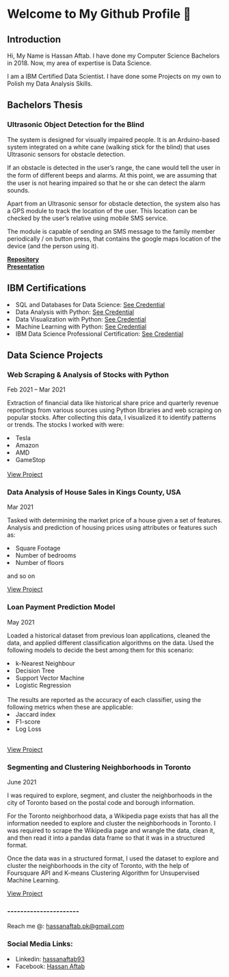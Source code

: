 # Welcome to My Github Profile 👋

## Introduction

Hi, My Name is Hassan Aftab. I have done my Computer Science Bachelors in 2018. Now, my area of expertise is Data Science.

I am a IBM Certified Data Scientist. I have done some Projects on my own to Polish my Data Analysis Skills.

## Bachelors Thesis

### Ultrasonic Object Detection for the Blind

The system is designed for visually impaired people. It is an Arduino-based system integrated on a white cane (walking stick for the blind) that uses Ultrasonic sensors for obstacle detection.

If an obstacle is detected in the user’s range, the cane would tell the user in the form of diﬀerent beeps and alarms. At this point, we are assuming that the user is not hearing impaired so that he or she can detect the alarm sounds. 

Apart from an Ultrasonic sensor for obstacle detection, the system also has a GPS module to track the location of the user. This location can be checked by the user’s relative using mobile SMS service.

The module is capable of sending an SMS message to the family member periodically / on button press, that contains the google maps location of the device (and the person using it).

<a href="https://github.com/hassanaftab93/Obstacle-Detection-for-the-blind">**Repository**</a>
<br>
<a href="https://prezi.com/view/Oocoz26Y9AmBxbxiROWZ/">**Presentation**</a>

## IBM Certifications

<li> SQL and Databases for Data Science: <a href="https://www.coursera.org/account/accomplishments/certificate/U6XDTP6BMLVR">   See Credential</a></li>
<li> Data Analysis with Python: <a href="https://www.youracclaim.com/badges/94a0cf66-9174-456a-a77c-6ee328d6e6a3?source=linked_in_profile"> See Credential</a></li>
<li> Data Visualization with Python: <a href="https://www.credly.com/badges/17673eea-6413-4691-885e-7064424783dd?source=linked_in_profile"> See Credential</a></li>
<li> Machine Learning with Python: <a href="https://www.coursera.org/account/accomplishments/certificate/9GRKJMK7SSPZ"> See Credential</a></li>
<li> IBM Data Science Professional Certification: <a href="https://www.coursera.org/account/accomplishments/specialization/certificate/BEXSZHNPKL28">   See Credential</a></li>

## Data Science Projects

### Web Scraping & Analysis of Stocks with Python
Feb 2021 – Mar 2021

Extraction of financial data like historical share price and quarterly revenue reportings from various sources using Python libraries and web scraping on popular stocks. After collecting this data, I visualized it to identify patterns or trends. The stocks I worked with were:

<li>Tesla</li>
<li>Amazon</li>
<li>AMD</li>
<li>GameStop</li>
<br>
<a href="https://nbviewer.jupyter.org/github/hassanaftab93/Jupyter-Notebooks/blob/main/Final%20Project%20-%20Python%20Basics%20for%20Data%20Science.ipynb">View Project</a>

### Data Analysis of House Sales in Kings County, USA
Mar 2021

Tasked with determining the market price of a house given a set of features.
Analysis and prediction of housing prices using attributes or features such as:

<li>Square Footage</li>
<li>Number of bedrooms</li>
<li>Number of floors</li>

and so on

<a href="https://eu-de.dataplatform.cloud.ibm.com/analytics/notebooks/v2/3704503e-7045-4487-93dd-4175bce61d1a/view?access_token=3aa1c9204c53a5af7408477da41a37fb04190fb891e06c67467653fc0b59a765">View Project</a>

### Loan Payment Prediction Model
May 2021

Loaded a historical dataset from previous loan applications, cleaned the data, and applied different classification algorithms on the data. Used the following models to decide the best among them for this scenario:

<li>k-Nearest Neighbour</li>
<li>Decision Tree</li>
<li>Support Vector Machine</li>
<li>Logistic Regression</li>

<br>
The results are reported as the accuracy of each classifier, using the following metrics when these are applicable:

<br>
<li>Jaccard index</li>
<li>F1-score</li>
<li>Log Loss</li>
<br>

<a href="https://nbviewer.jupyter.org/github/hassanaftab93/Jupyter-Notebooks/blob/7be516b6c1a909e0c269a389d940763c5c6c4246/Project-Loan-Payment-Prediction-Model.ipynb">View Project</a>

### Segmenting and Clustering Neighborhoods in Toronto
June 2021

I was required to explore, segment, and cluster the neighborhoods in the city of Toronto based on the postal code and borough information.

For the Toronto neighborhood data, a Wikipedia page exists that has all the information needed to explore and cluster the neighborhoods in Toronto. I was required to scrape the Wikipedia page and wrangle the data, clean it, and then read it into a pandas data frame so that it was in a structured format.

Once the data was in a structured format, I used the dataset to explore and cluster the neighborhoods in the city of Toronto, with the help of Foursquare API and K-means Clustering Algorithm for Unsupervised Machine Learning.
<br>

<a href="https://nbviewer.jupyter.org/github/hassanaftab93/Coursera_Capstone/blob/main/Capstone-Project-Segmenting-Clustering-Neighborhoods-Toronto.ipynb#Segmenting-and-Clustering-Neighborhoods-in-Toronto">View Project</a>


### ----------------------

Reach me @: <a href="mailto:hassanaftab.pk@gmail.com">hassanaftab.pk@gmail.com</a>

### Social Media Links:

<li>Linkedin:   <a href="https://www.linkedin.com/in/hassanaftab93/">hassanaftab93</a></li>
<li>Facebook:   <a href="https://www.facebook.com/hassan.aftab93">Hassan Aftab</a></li>
